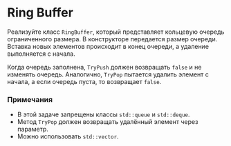 # Ring Buffer

Реализуйте класс `RingBuffer`, который представляет кольцевую очередь ограниченного размера.
В конструкторе передается размер очереди. Вставка новых элементов происходит в конец очереди, а удаление выполняется с начала.

Когда очередь заполнена, `TryPush` должен возвращать `false` и не изменять очередь. Аналогично, `TryPop` пытается удалить элемент
с начала, а если очередь пуста, то возвращает `false`.

### Примечания

* В этой задаче запрещены классы `std::queue` и `std::deque`.
* Метод `TryPop` должен возвращать удалённый элемент через параметр.
* Можно использовать `std::vector`.
